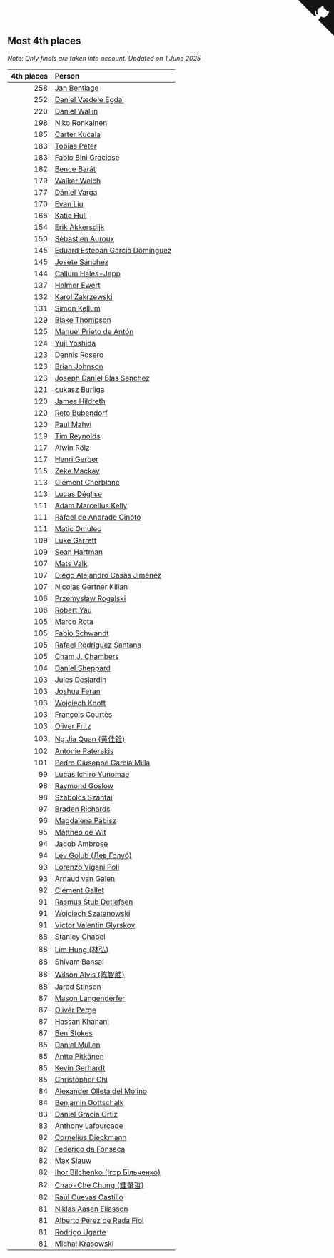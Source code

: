 ## Most 4th places

*Note: Only finals are taken into account.*
*Updated on  1 June 2025*

| 4th places | Person |
| ---: | :--- |
| 258 | [Jan Bentlage](https://www.worldcubeassociation.org/persons/2010BENT01) |
| 252 | [Daniel Vædele Egdal](https://www.worldcubeassociation.org/persons/2013EGDA01) |
| 220 | [Daniel Wallin](https://www.worldcubeassociation.org/persons/2013WALL03) |
| 198 | [Niko Ronkainen](https://www.worldcubeassociation.org/persons/2010RONK01) |
| 185 | [Carter Kucala](https://www.worldcubeassociation.org/persons/2015KUCA01) |
| 183 | [Tobias Peter](https://www.worldcubeassociation.org/persons/2014PETE03) |
| 183 | [Fabio Bini Graciose](https://www.worldcubeassociation.org/persons/2010GRAC02) |
| 182 | [Bence Barát](https://www.worldcubeassociation.org/persons/2008BARA01) |
| 179 | [Walker Welch](https://www.worldcubeassociation.org/persons/2011WELC01) |
| 177 | [Dániel Varga](https://www.worldcubeassociation.org/persons/2008VARG01) |
| 170 | [Evan Liu](https://www.worldcubeassociation.org/persons/2009LIUE01) |
| 166 | [Katie Hull](https://www.worldcubeassociation.org/persons/2010HULL01) |
| 154 | [Erik Akkersdijk](https://www.worldcubeassociation.org/persons/2005AKKE01) |
| 150 | [Sébastien Auroux](https://www.worldcubeassociation.org/persons/2008AURO01) |
| 145 | [Eduard Esteban García Domínguez](https://www.worldcubeassociation.org/persons/2011EDUA01) |
| 145 | [Josete Sánchez](https://www.worldcubeassociation.org/persons/2015SANC18) |
| 144 | [Callum Hales-Jepp](https://www.worldcubeassociation.org/persons/2012HALE01) |
| 137 | [Helmer Ewert](https://www.worldcubeassociation.org/persons/2015EWER01) |
| 132 | [Karol Zakrzewski](https://www.worldcubeassociation.org/persons/2014ZAKR01) |
| 131 | [Simon Kellum](https://www.worldcubeassociation.org/persons/2016KELL12) |
| 129 | [Blake Thompson](https://www.worldcubeassociation.org/persons/2010THOM03) |
| 125 | [Manuel Prieto de Antón](https://www.worldcubeassociation.org/persons/2015ANTO04) |
| 124 | [Yuji Yoshida](https://www.worldcubeassociation.org/persons/2015YOSH01) |
| 123 | [Dennis Rosero](https://www.worldcubeassociation.org/persons/2010ROSE03) |
| 123 | [Brian Johnson](https://www.worldcubeassociation.org/persons/2013JOHN10) |
| 123 | [Joseph Daniel Blas Sanchez](https://www.worldcubeassociation.org/persons/2016SANC08) |
| 121 | [Łukasz Burliga](https://www.worldcubeassociation.org/persons/2013BURL01) |
| 120 | [James Hildreth](https://www.worldcubeassociation.org/persons/2009HILD01) |
| 120 | [Reto Bubendorf](https://www.worldcubeassociation.org/persons/2012BUBE01) |
| 120 | [Paul Mahvi](https://www.worldcubeassociation.org/persons/2012MAHV01) |
| 119 | [Tim Reynolds](https://www.worldcubeassociation.org/persons/2005REYN01) |
| 117 | [Alwin Rölz](https://www.worldcubeassociation.org/persons/2016ROLZ01) |
| 117 | [Henri Gerber](https://www.worldcubeassociation.org/persons/2014GERB01) |
| 115 | [Zeke Mackay](https://www.worldcubeassociation.org/persons/2015MACK06) |
| 113 | [Clément Cherblanc](https://www.worldcubeassociation.org/persons/2014CHER05) |
| 113 | [Lucas Déglise](https://www.worldcubeassociation.org/persons/2015DEGL01) |
| 111 | [Adam Marcellus Kelly](https://www.worldcubeassociation.org/persons/2016KELL10) |
| 111 | [Rafael de Andrade Cinoto](https://www.worldcubeassociation.org/persons/2007CINO01) |
| 111 | [Matic Omulec](https://www.worldcubeassociation.org/persons/2010OMUL02) |
| 109 | [Luke Garrett](https://www.worldcubeassociation.org/persons/2017GARR05) |
| 109 | [Sean Hartman](https://www.worldcubeassociation.org/persons/2016HART02) |
| 107 | [Mats Valk](https://www.worldcubeassociation.org/persons/2007VALK01) |
| 107 | [Diego Alejandro Casas Jimenez](https://www.worldcubeassociation.org/persons/2014JIME05) |
| 107 | [Nicolas Gertner Kilian](https://www.worldcubeassociation.org/persons/2013GERT01) |
| 106 | [Przemysław Rogalski](https://www.worldcubeassociation.org/persons/2013ROGA02) |
| 106 | [Robert Yau](https://www.worldcubeassociation.org/persons/2009YAUR01) |
| 105 | [Marco Rota](https://www.worldcubeassociation.org/persons/2009ROTA01) |
| 105 | [Fabio Schwandt](https://www.worldcubeassociation.org/persons/2014SCHW02) |
| 105 | [Rafael Rodriguez Santana](https://www.worldcubeassociation.org/persons/2012SANT12) |
| 105 | [Cham J. Chambers](https://www.worldcubeassociation.org/persons/2017CHAM09) |
| 104 | [Daniel Sheppard](https://www.worldcubeassociation.org/persons/2009SHEP01) |
| 103 | [Jules Desjardin](https://www.worldcubeassociation.org/persons/2010DESJ01) |
| 103 | [Joshua Feran](https://www.worldcubeassociation.org/persons/2011FERA01) |
| 103 | [Wojciech Knott](https://www.worldcubeassociation.org/persons/2011KNOT01) |
| 103 | [François Courtès](https://www.worldcubeassociation.org/persons/2008COUR01) |
| 103 | [Oliver Fritz](https://www.worldcubeassociation.org/persons/2014FRIT02) |
| 103 | [Ng Jia Quan (黄佳铨)](https://www.worldcubeassociation.org/persons/2015QUAN03) |
| 102 | [Antonie Paterakis](https://www.worldcubeassociation.org/persons/2012PATE01) |
| 101 | [Pedro Giuseppe Garcia Milla](https://www.worldcubeassociation.org/persons/2016MILL07) |
| 99 | [Lucas Ichiro Yunomae](https://www.worldcubeassociation.org/persons/2014YUNO01) |
| 98 | [Raymond Goslow](https://www.worldcubeassociation.org/persons/2014GOSL01) |
| 98 | [Szabolcs Szántai](https://www.worldcubeassociation.org/persons/2016SZAN01) |
| 97 | [Braden Richards](https://www.worldcubeassociation.org/persons/2017RICH02) |
| 96 | [Magdalena Pabisz](https://www.worldcubeassociation.org/persons/2017PABI01) |
| 95 | [Mattheo de Wit](https://www.worldcubeassociation.org/persons/2015WITM01) |
| 94 | [Jacob Ambrose](https://www.worldcubeassociation.org/persons/2010AMBR01) |
| 94 | [Lev Golub (Лев Голуб)](https://www.worldcubeassociation.org/persons/2014HOLU01) |
| 93 | [Lorenzo Vigani Poli](https://www.worldcubeassociation.org/persons/2007POLI01) |
| 93 | [Arnaud van Galen](https://www.worldcubeassociation.org/persons/2006GALE01) |
| 92 | [Clément Gallet](https://www.worldcubeassociation.org/persons/2004GALL02) |
| 91 | [Rasmus Stub Detlefsen](https://www.worldcubeassociation.org/persons/2014DETL01) |
| 91 | [Wojciech Szatanowski](https://www.worldcubeassociation.org/persons/2011SZAT01) |
| 91 | [Victor Valentin Glyrskov](https://www.worldcubeassociation.org/persons/2014GLYR01) |
| 88 | [Stanley Chapel](https://www.worldcubeassociation.org/persons/2016CHAP04) |
| 88 | [Lim Hung (林弘)](https://www.worldcubeassociation.org/persons/2016HUNG08) |
| 88 | [Shivam Bansal](https://www.worldcubeassociation.org/persons/2011BANS02) |
| 88 | [Wilson Alvis (陈智胜)](https://www.worldcubeassociation.org/persons/2011ALVI01) |
| 88 | [Jared Stinson](https://www.worldcubeassociation.org/persons/2014STIN01) |
| 87 | [Mason Langenderfer](https://www.worldcubeassociation.org/persons/2013LANG03) |
| 87 | [Olivér Perge](https://www.worldcubeassociation.org/persons/2007PERG01) |
| 87 | [Hassan Khanani](https://www.worldcubeassociation.org/persons/2018KHAN26) |
| 87 | [Ben Stokes](https://www.worldcubeassociation.org/persons/2018STOK01) |
| 85 | [Daniel Mullen](https://www.worldcubeassociation.org/persons/2016MULL04) |
| 85 | [Antto Pitkänen](https://www.worldcubeassociation.org/persons/2017PITK01) |
| 85 | [Kevin Gerhardt](https://www.worldcubeassociation.org/persons/2013GERH01) |
| 85 | [Christopher Chi](https://www.worldcubeassociation.org/persons/2014CHIC01) |
| 84 | [Alexander Olleta del Molino](https://www.worldcubeassociation.org/persons/2008OLLE01) |
| 84 | [Benjamin Gottschalk](https://www.worldcubeassociation.org/persons/2016GOTT01) |
| 83 | [Daniel Gracia Ortiz](https://www.worldcubeassociation.org/persons/2009ORTI01) |
| 83 | [Anthony Lafourcade](https://www.worldcubeassociation.org/persons/2014LAFO01) |
| 82 | [Cornelius Dieckmann](https://www.worldcubeassociation.org/persons/2009DIEC01) |
| 82 | [Federico da Fonseca](https://www.worldcubeassociation.org/persons/2015FONS02) |
| 82 | [Max Siauw](https://www.worldcubeassociation.org/persons/2017SIAU02) |
| 82 | [Ihor Bilchenko (Ігор Більченко)](https://www.worldcubeassociation.org/persons/2011BILC01) |
| 82 | [Chao-Che Chung (鍾肇哲)](https://www.worldcubeassociation.org/persons/2012CHON03) |
| 82 | [Raúl Cuevas Castillo](https://www.worldcubeassociation.org/persons/2018CAST11) |
| 81 | [Niklas Aasen Eliasson](https://www.worldcubeassociation.org/persons/2021ELIA01) |
| 81 | [Alberto Pérez de Rada Fiol](https://www.worldcubeassociation.org/persons/2011FIOL01) |
| 81 | [Rodrigo Ugarte](https://www.worldcubeassociation.org/persons/2015UGAR01) |
| 81 | [Michał Krasowski](https://www.worldcubeassociation.org/persons/2013KRAS02) |


<a href="https://github.com/jonatanklosko/wca_statistics" class="github-corner" aria-label="View source on Github"><svg width="80" height="80" viewBox="0 0 250 250" style="fill:#151513; color:#fff; position: absolute; top: 0; border: 0; right: 0;" aria-hidden="true"><path d="M0,0 L115,115 L130,115 L142,142 L250,250 L250,0 Z"></path><path d="M128.3,109.0 C113.8,99.7 119.0,89.6 119.0,89.6 C122.0,82.7 120.5,78.6 120.5,78.6 C119.2,72.0 123.4,76.3 123.4,76.3 C127.3,80.9 125.5,87.3 125.5,87.3 C122.9,97.6 130.6,101.9 134.4,103.2" fill="currentColor" style="transform-origin: 130px 106px;" class="octo-arm"></path><path d="M115.0,115.0 C114.9,115.1 118.7,116.5 119.8,115.4 L133.7,101.6 C136.9,99.2 139.9,98.4 142.2,98.6 C133.8,88.0 127.5,74.4 143.8,58.0 C148.5,53.4 154.0,51.2 159.7,51.0 C160.3,49.4 163.2,43.6 171.4,40.1 C171.4,40.1 176.1,42.5 178.8,56.2 C183.1,58.6 187.2,61.8 190.9,65.4 C194.5,69.0 197.7,73.2 200.1,77.6 C213.8,80.2 216.3,84.9 216.3,84.9 C212.7,93.1 206.9,96.0 205.4,96.6 C205.1,102.4 203.0,107.8 198.3,112.5 C181.9,128.9 168.3,122.5 157.7,114.1 C157.9,116.9 156.7,120.9 152.7,124.9 L141.0,136.5 C139.8,137.7 141.6,141.9 141.8,141.8 Z" fill="currentColor" class="octo-body"></path></svg></a><style>.github-corner:hover .octo-arm{animation:octocat-wave 560ms ease-in-out}@keyframes octocat-wave{0%,100%{transform:rotate(0)}20%,60%{transform:rotate(-25deg)}40%,80%{transform:rotate(10deg)}}@media (max-width:500px){.github-corner:hover .octo-arm{animation:none}.github-corner .octo-arm{animation:octocat-wave 560ms ease-in-out}}</style>

